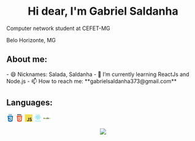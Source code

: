 <h1 align="center">Hi dear, I'm Gabriel Saldanha</h1>

<p>Computer network student at CEFET-MG</p>
<p>Belo Horizonte, MG</p>

<h2 align="left">About me:</h2>
- 😄 Nicknames: Salada, Saldanha
- 🌱 I’m currently learning ReactJs and Node.js
- 📫 How to reach me: **gabrielsaldanha373@gmail.com**

<h2 align="left">Languages:</h2>
<p align="left">
<img src="https://raw.githubusercontent.com/devicons/devicon/master/icons/css3/css3-plain-wordmark.svg" alt="css3"  width="20" height="20"/>
<img src="https://raw.githubusercontent.com/devicons/devicon/master/icons/html5/html5-original-wordmark.svg" alt="html5"  width="20" height="20"/>
<img src="https://raw.githubusercontent.com/devicons/devicon/master/icons/javascript/javascript-original.svg" alt="javascript" width="20" height="20"/>
<img src="https://raw.githubusercontent.com/devicons/devicon/master/icons/react/react-original-wordmark.svg" alt="react" width="20" height="20"/>
<img src="https://raw.githubusercontent.com/devicons/devicon/master/icons/nodejs/nodejs-original-wordmark.svg" alt="nodejs" width="20" height="20"/></p><p align="center">
</p>

<p align="center"> <img src=https://github-readme-stats.vercel.app/api/top-langs/?username=disistinao&layout=compact /> </p>
<!--
**DisistiNao/DisistiNao** is a ✨ _special_ ✨ repository because its `README.md` (this file) appears on your GitHub profile.

Here are some ideas to get you started:

- 🔭 I’m currently working on ...
- 🌱 I’m currently learning ...
- 👯 I’m looking to collaborate on ...
- 🤔 I’m looking for help with ...
- 💬 Ask me about ...
- 📫 How to reach me: ...
- 😄 Pronouns: ...
- ⚡ Fun fact: ...
-->
